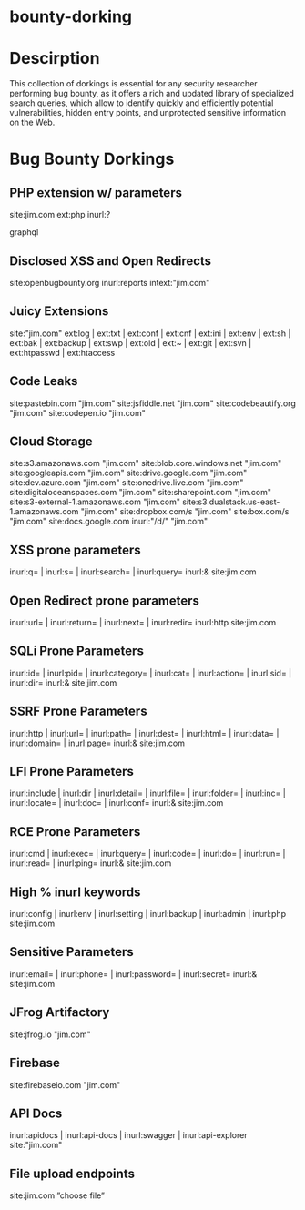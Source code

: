 # bounty-dorking

# Descirption
This collection of dorkings is essential for any security researcher performing bug bounty, as it offers a rich and updated library of specialized search queries, which allow to identify quickly and efficiently potential vulnerabilities, hidden entry points, and unprotected sensitive information on the Web.

# Bug Bounty Dorkings

## PHP extension w/ parameters
site:jim.com ext:php inurl:?

graphql
 
## Disclosed XSS and Open Redirects
site:openbugbounty.org inurl:reports intext:"jim.com"

 
 
## Juicy Extensions
site:"jim.com" ext:log | ext:txt | ext:conf | ext:cnf | ext:ini | ext:env | ext:sh | ext:bak | ext:backup | ext:swp | ext:old | ext:~ | ext:git | ext:svn | ext:htpasswd | ext:htaccess

 
 
## Code Leaks
site:pastebin.com "jim.com"
site:jsfiddle.net "jim.com"
site:codebeautify.org "jim.com"
site:codepen.io "jim.com"

 
 
## Cloud Storage
site:s3.amazonaws.com "jim.com"
site:blob.core.windows.net "jim.com"
site:googleapis.com "jim.com"
site:drive.google.com "jim.com"
site:dev.azure.com "jim.com"
site:onedrive.live.com "jim.com"
site:digitaloceanspaces.com "jim.com"
site:sharepoint.com "jim.com"
site:s3-external-1.amazonaws.com "jim.com"
site:s3.dualstack.us-east-1.amazonaws.com "jim.com"
site:dropbox.com/s "jim.com"
site:box.com/s "jim.com"
site:docs.google.com inurl:"/d/" "jim.com"

 
 
## XSS prone parameters
inurl:q= | inurl:s= | inurl:search= | inurl:query= inurl:& site:jim.com

 
 
## Open Redirect prone parameters
inurl:url= | inurl:return= | inurl:next= | inurl:redir= inurl:http site:jim.com

 
 
## SQLi Prone Parameters
inurl:id= | inurl:pid= | inurl:category= | inurl:cat= | inurl:action= | inurl:sid= | inurl:dir= inurl:& site:jim.com

 
 
## SSRF Prone Parameters
inurl:http | inurl:url= | inurl:path= | inurl:dest= | inurl:html= | inurl:data= | inurl:domain= | inurl:page= inurl:& site:jim.com

 
 
## LFI Prone Parameters
inurl:include | inurl:dir | inurl:detail= | inurl:file= | inurl:folder= | inurl:inc= | inurl:locate= | inurl:doc= | inurl:conf= inurl:& site:jim.com

 
 
## RCE Prone Parameters
inurl:cmd | inurl:exec= | inurl:query= | inurl:code= | inurl:do= | inurl:run= | inurl:read= | inurl:ping= inurl:& site:jim.com

 
 
## High % inurl keywords
inurl:config | inurl:env | inurl:setting | inurl:backup | inurl:admin | inurl:php site:jim.com

 
 
## Sensitive Parameters
inurl:email= | inurl:phone= | inurl:password= | inurl:secret= inurl:& site:jim.com

 
 
## JFrog Artifactory
site:jfrog.io "jim.com"

 
 
## Firebase
site:firebaseio.com "jim.com"

 
 
## API Docs
inurl:apidocs | inurl:api-docs | inurl:swagger | inurl:api-explorer site:"jim.com"

 
 
## File upload endpoints
site:jim.com ”choose file”